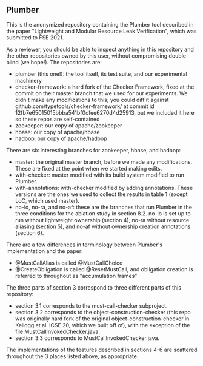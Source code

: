 ## Plumber

This is the anonymized repository containing the Plumber tool described in the
paper "Lightweight and Modular Resource Leak Verification", which was submitted
to FSE 2021.

As a reviewer, you should be able to inspect anything in this repository and
the other repositories owned by this user, without compromising double-blind
(we hope!). The repositories are:
* plumber (this one!): the tool itself, its test suite, and our experimental machinery
* checker-framework: a hard fork of the Checker Framework, fixed at the commit on their master branch that we used
                     for our experiments. We didn't make any modifications to this; you could diff it against
                     github.com/typetools/checker-framework/ at commit id 12fb7e65015015bbba541bf0cfee6270d4d25913,
                     but we included it here so these repos are self-contained
* zookeeper: our copy of apache/zookeeper
* hbase: our copy of apache/hbase
* hadoop: our copy of apache/hadoop

There are six interesting branches for zookeeper, hbase, and hadoop:
* master: the original master branch, before we made any modifications. These are fixed at the point
          when we started making edits.
* with-checker: master modified with its build system modified to run Plumber.
* with-annotations: with-checker modified by adding annotations. These versions are the ones we used to collect
                    the results in table 1 (except LoC, which used master).
* no-lo, no-ra, and no-af: these are the branches that run Plumber in the three conditions for the ablation
                           study in section 8.2. no-lo is set up to run without lightweight ownership (section 4),
                           no-ra without resource aliasing (section 5), and no-af without ownership creation annotations
                           (section 6).
                           
                           
There are a few differences in terminology between Plumber's implementation and the paper:
* @MustCallAlias is called @MustCallChoice
* @CreateObligation is called @ResetMustCall, and obligation creation is referred to throughout as "accumulation frames"

The three parts of section 3 correspond to three different parts of this repository:
* section 3.1 corresponds to the must-call-checker subproject.
* section 3.2 corresponds to the object-construction-checker (this repo was originally hard fork of the original
object-construction-checker in Kellogg et al. ICSE 20, which we built off of), with the exception of the file
MustCallInvokedChecker.java.
* section 3.3 corresponds to MustCallInvokedChecker.java.

The implementations of the features described in sections 4-6 are scattered throughout the 3 places listed above,
as appropriate.
